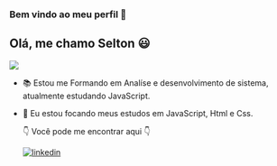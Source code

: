 ### Bem vindo ao meu perfil 🖖
## Olá, me chamo Selton :smiley:


![  ](https://camo.githubusercontent.com/2bfe62d89efdc482d3fc7fd0c92e053814b8ec6c/68747470733a2f2f36362e6d656469612e74756d626c722e636f6d2f65353435393561336463386364656330393436323462643765323961376461382f74756d626c725f6e3968666e71366e5247317461303769386f315f3530302e676966)

- 📚 Estou me Formando em Analíse e desenvolvimento de sistema, atualmente estudando JavaScript.
- 🦏 Eu estou focando meus estudos em JavaScript, Html e Css.



  👇   Você pode me encontrar aqui 👇
 
   [![linkedin](https://user-images.githubusercontent.com/37448340/87230217-d1223200-c384-11ea-83c1-27175c5f45b2.png)](https://www.linkedin.com/in/selton-alves-38b548234/)
